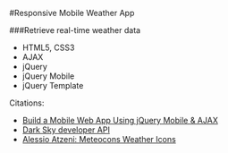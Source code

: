 #Responsive Mobile Weather App

###Retrieve real-time weather data    

* HTML5, CSS3
* AJAX
* jQuery
* jQuery Mobile
* jQuery Template

    


Citations:   

* [Build a Mobile Web App Using jQuery Mobile & AJAX](https://www.youtube.com/playlist?list=PLWyjPWK51nBVANRhi0077JKVs2iMf9HA8)   
* [Dark Sky developer API](https://darksky.net/dev/)   
* [ Alessio Atzeni: Meteocons Weather Icons](http://www.alessioatzeni.com/meteocons/)
